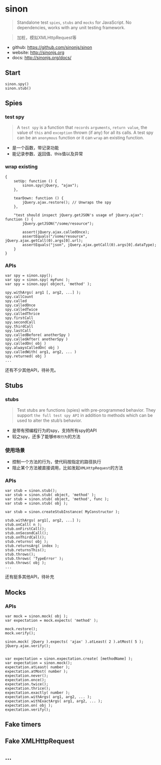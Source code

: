 # sinon

> Standalone test `spies`, `stubs` and `mocks` for JavaScript. No dependencies, works with any unit testing framework.

> 加桩，模拟XMLHttpRequest等

* github: <https://github.com/sinonjs/sinon>
* website: <http://sinonjs.org>
* docs: <http://sinonjs.org/docs/>

## Start

    sinon.spy()
    sinon.stub()


## Spies

### test spy

> A `test spy` is a function that `records` `arguments`, `return value`, the value of `this` and `exception` thrown (if any) for all its calls. A test spy can be an `anonymous` function or it can `wrap` an existing function.

* 是一个函数，带记录功能
* 能记录参数、返回值、this值以及异常 


### wrap existing

    {
        setUp: function () {
            sinon.spy(jQuery, "ajax");
        },

        tearDown: function () {
            jQuery.ajax.restore(); // Unwraps the spy
        },

        "test should inspect jQuery.getJSON's usage of jQuery.ajax": function () {
            jQuery.getJSON("/some/resource");

            assert(jQuery.ajax.calledOnce);
            assertEquals("/some/resource", jQuery.ajax.getCall(0).args[0].url);
            assertEquals("json", jQuery.ajax.getCall(0).args[0].dataType);
        }
    }

### APIs

    var spy = sinon.spy();
    var spy = sinon.spy( myFunc );
    var spy = sinon.spy( object, 'method' );

    spy.withArgs( arg1 [, arg2, ...] );
    spy.callCount
    spy.called
    spy.calledOnce
    spy.calledTwice
    spy.calledThrice
    spy.firstCall
    spy.secondCall
    spy.thirdCall
    spy.lastCall
    spy.calledBefore( anotherSpy )
    spy.calledAfter( anotherSpy )
    spy.calledOn( obj )
    spy.alwaysCalledOn( obj )
    spy.calledWith( arg1, arg2, ... )
    spy.returned( obj )
    ...

还有不少其他API，待补充。


## Stubs

### stubs

> Test stubs are functions (spies) with pre-programmed behavior. They support `the full test spy API` in addition to methods which can be used to alter the stub’s behavior.

* 是带有预编程行为的spy，支持所有spy的API
* 较之spy，还多了能够`修改行为`的方法

### 使用场景

* 控制一个方法的行为，使代码按指定的路径执行
* 阻止某个方法被直接调用，比如发起`XMLHttpRequest`的方法


### APIs

    var stub = sinon.stub();
    var stub = sinon.stub( object, 'method' );
    var stub = sinon.stub( object, 'method', func );
    var stub = sinon.stub( obj );

    var stub = sinon.createStubInstance( MyConstructor );

    stub.withArgs( arg1[, arg2, ...] );
    stub.onCall( n );
    stub.onFirstCall();
    stub.onSecondCall();
    stub.onThirdCall();
    stub.returns( obj );
    stub.returnsArg( index );
    stub.returnsThis();
    stub.throws();
    stub.throws( 'TypeError' );
    stub.throws( obj );
    ...


还有挺多其他API，待补充


## Mocks


### APIs

    var mock = sinon.mock( obj );
    var expectation = mock.expects( 'method' );

    mock.restore();
    mock.verify();

    sinon.mock( jQuery ).expects( 'ajax' ).atLeast( 2 ).atMost( 5 );
    jQuery.ajax.verify();


    var expectation = sinon.expectation.create( [methodName] );
    var expectation = sinon.mock();
    expectation.atLeast( number );
    expectation.atMost( number );
    expectation.never();
    expectation.once();
    expectation.twice();
    expectation.thrice();
    expectation.exactly( number );
    expectation.withArgs( arg1, arg2, ... );
    expectation.withExactArgs( arg1, arg2, ... );
    expectation.on( obj );
    expectation.verify();




## Fake timers

## Fake XMLHttpRequest

## ...

